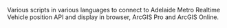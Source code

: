 Various scripts in various languages to connect to Adelaide Metro Realtime Vehicle position API and display in browser, ArcGIS Pro and ArcGIS Online.
